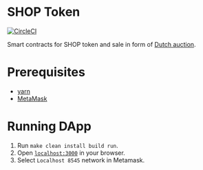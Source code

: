 # SHOP Token

[![CircleCI](https://circleci.com/gh/comrse/shop-token.svg?style=svg&circle-token=8845e1996d8ca21226b9a7b16ba52cfdf9bfff9e)](https://circleci.com/gh/comrse/shop-token)

Smart contracts for SHOP token and sale in form of [Dutch auction](https://en.wikipedia.org/wiki/Dutch_auction).

# Prerequisites

* [yarn](https://yarnpkg.com)
* [MetaMask](https://metamask.io)

# Running DApp

1. Run `make clean install build run`.
2. Open [`localhost:3000`](http://localhost:3000) in your browser.
3. Select `Localhost 8545` network in Metamask.
